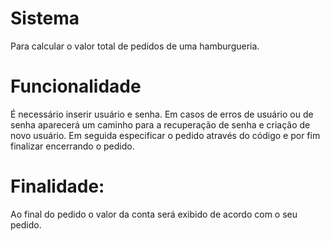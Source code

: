 # Sistema 
Para calcular o valor total de pedidos de uma hamburgueria.

# Funcionalidade
É necessário inserir usuário e senha. Em casos de erros de usuário ou de senha aparecerá um caminho para a recuperação de senha e criação de novo usuário.
Em seguida especificar o pedido através do código e por fim finalizar encerrando o pedido.

# Finalidade:
Ao final do pedido o valor da conta será exibido de acordo com o seu pedido. 

